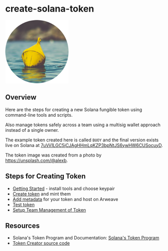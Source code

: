 # create-solana-token

<img src="./token/token_image.png" width="200" alt="Image of token which is a Buoy" />

## Overview

Here are the steps for creating a new Solana fungible token using command-line tools and scripts.

Also manage tokens safely across a team using a multisig wallet approach instead of a single owner.

The example token created here is called `BUOY` and the final version exists live on Solana at [7uVii1LGC5jCJAgHHmLqKZP3bpNtJS6ywHW6CUSocuyD](https://explorer.solana.com/address/7uVii1LGC5jCJAgHHmLqKZP3bpNtJS6ywHW6CUSocuyD).

The token image was created from a photo by <https://unsplash.com/@alexb>.

## Steps for Creating Token

- [Getting Started](./docs/getting-started.md) - install tools and choose keypair
- [Create token](./docs/create-token.md) and mint them
- [Add metadata](./docs/add-metadata.md) for your token and host on Arweave
- [Test token](./docs/test-token.md)
- [Setup Team Management of Token](./docs/setup-team-management.md)

## Resources

- Solana's Token Program and Documentation: [Solana's Token Program](https://spl.solana.com/token)
- [Token Creator source code](https://github.com/jacobcreech/Token-Creator)
